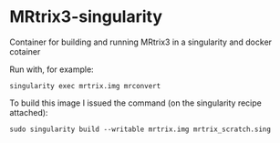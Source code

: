 # MRtrix3-singularity
Container for building and running MRtrix3 in a singularity and docker cotainer

Run with, for example:

```
singularity exec mrtrix.img mrconvert
```

To build this image I issued the command (on the singularity recipe attached):

```
sudo singularity build --writable mrtrix.img mrtrix_scratch.sing
```

